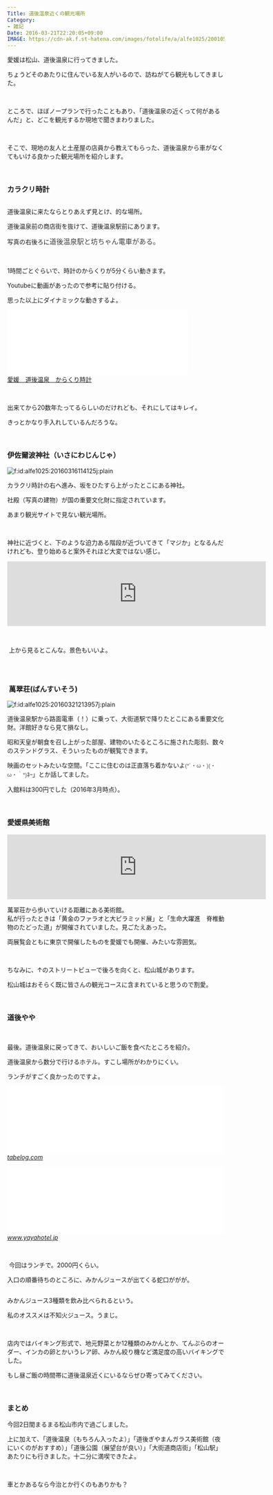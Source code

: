 ```yaml
---
Title: 道後温泉近くの観光場所
Category:
- 雑記
Date: 2016-03-21T22:20:05+09:00
IMAGE: https://cdn-ak.f.st-hatena.com/images/fotolife/a/alfe1025/20010502/20010502033540.jpg
---
```


<p>愛媛は松山、道後温泉に行ってきました。</p>
<p>ちょうどそのあたりに住んでいる友人がいるので、訪ねがてら観光もしてきました。</p>
<p> </p>
<p>ところで、ほぼノープランで行ったこともあり、「道後温泉の近くって何があるんだ」と、どこを観光するか現地で聞きまわりました。</p>
<p> </p>
<p>そこで、現地の友人と土産屋の店員から教えてもらった、道後温泉から車がなくてもいける良かった観光場所を紹介します。</p>
<p> </p>

### カラクリ時計

<p><img class="magnifiable" src="https://cdn-ak.f.st-hatena.com/images/fotolife/a/alfe1025/20010502/20010502033540.jpg" alt="" /></p>
<p>道後温泉に来たならとりあえず見とけ、的な場所。</p>
<p>道後温泉前の商店街を抜けて、道後温泉駅前にあります。</p>
<p>写真の右後ろに<span style="color: #3d3f44; font-family: 'Helvetica Neue', Helvetica, Arial, 'ヒラギノ角ゴ Pro W3', 'Hiragino Kaku Gothic Pro', メイリオ, Meiryo, 'ＭＳ Ｐゴシック', 'MS PGothic', sans-serif; font-size: 16px; font-style: normal; font-variant: normal; font-weight: normal; letter-spacing: normal; line-height: 24px; orphans: auto; text-align: start; text-indent: 0px; text-transform: none; white-space: normal; widows: 1; word-spacing: 0px; -webkit-text-stroke-width: 0px; display: inline !important; float: none; background-color: #ffffff;">道後温泉駅と坊ちゃん電車がある。</span></p>
<p> </p>
<p>1時間ごとぐらいで、時計のからくりが5分くらい動きます。</p>
<p>Youtubeに動画があったので参考に貼り付ける。</p>
<p>思った以上にダイナミックな動きするよ。</p>
<p><iframe src="//www.youtube.com/embed/GnwhkzSYKYk" width="420" frameborder="0" allowfullscreen=""></iframe><br /><a href="https://youtube.com/watch?v=GnwhkzSYKYk">愛媛　道後温泉　からくり時計</a></p>
<p> </p>
<p>出来てから20数年たってるらしいのだけれども、それにしてはキレイ。</p>
<p>きっとかなり手入れしているんだろうな。</p>
<p> </p>

### 伊佐爾波神社（いさにわじんじゃ）

<p><img class="hatena-fotolife" title="f:id:alfe1025:20160316114125j:plain" src="https://cdn-ak.f.st-hatena.com/images/fotolife/a/alfe1025/20160316/20160316114125.jpg" alt="f:id:alfe1025:20160316114125j:plain" /></p>
<p>カラクリ時計の右へ進み、坂をひたすら上がったとこにある神社。</p>
<p>社殿（写真の建物）が国の重要文化財に指定されています。</p>
<p>あまり観光サイトで見ない観光場所。</p>
<p> </p>
<p>神社に近づくと、下のような迫力ある階段が近づいてきて「マジか」となるんだけれども、登り始めると案外それほど大変ではない感じ。</p>
<p><iframe style="border: 0;" src="https://www.google.com/maps/embed?pb=!1m0!3m2!1sja!2sjp!4v1458563584479!6m8!1m7!1s7lZPi-2f9blGxDSWf77VzQ!2m2!1d33.85065443018369!2d132.7877309513132!3f78.41335544252422!4f2.9177414349330775!5f0.7820865974627469" width="600" frameborder="0" allowfullscreen=""></iframe></p>
<p> </p>
<p> 上から見るとこんな。景色もいいよ。</p>
<p><img class="magnifiable" src="https://cdn-ak.f.st-hatena.com/images/fotolife/a/alfe1025/20010502/20010502033550.jpg" alt="" /></p>
<p> </p>

###  萬翠荘(ばんすいそう)

<p><img class="hatena-fotolife" title="f:id:alfe1025:20160321213957j:plain" src="https://cdn-ak.f.st-hatena.com/images/fotolife/a/alfe1025/20160321/20160321213957.jpg" alt="f:id:alfe1025:20160321213957j:plain" /></p>
<p>道後温泉駅から路面電車（！）に乗って、大街道駅で降りたとこにある重要文化財。洋館好きなら見て損なし。</p>
<p>昭和天皇が朝食を召し上がった部屋、建物のいたるところに施された彫刻、数々のステンドグラス、そういったものが観覧できます。</p>
<p>映画のセットみたいな空間。「ここに住むのは正直落ち着かないよ<span style="color: #545454; font-family: arial, sans-serif; font-size: small; font-style: normal; font-variant: normal; font-weight: normal; letter-spacing: normal; line-height: 18.2px; orphans: auto; text-align: left; text-indent: 0px; text-transform: none; white-space: normal; widows: 1; word-spacing: 0px; -webkit-text-stroke-width: 0px; display: inline !important; float: none; background-color: #ffffff;">(*´・ω・)(・ω・｀*)</span><em style="font-weight: bold; font-style: normal; color: #6a6a6a; font-family: arial, sans-serif; font-size: small; font-variant: normal; letter-spacing: normal; line-height: 18.2px; orphans: auto; text-align: left; text-indent: 0px; text-transform: none; white-space: normal; widows: 1; word-spacing: 0px; -webkit-text-stroke-width: 0px; background-color: #ffffff;">ﾈｰ</em>」とか話してました。</p>
<p>入館料は300円でした（2016年3月時点）。</p>
<p> </p>

### 愛媛県美術館

<p><iframe style="border: 0;" src="https://www.google.com/maps/embed?pb=!1m0!3m2!1sja!2sus!4v1458565178394!6m8!1m7!1s4rgLWtnIPIGhbzwdcsqMpw!2m2!1d33.84103834207441!2d132.7627560332878!3f220.40109212308076!4f0.5920056924795745!5f0.7820865974627469" width="600" frameborder="0" allowfullscreen=""></iframe></p>
<p>萬翠荘から歩いていける距離にある美術館。<br />私が行ったときは「黄金のファラオと大ピラミッド展」と「生命大躍進　脊椎動物のたどった道」が開催されていました。見ごたえあった。</p>
<p>両展覧会ともに東京で開催したものを愛媛でも開催、みたいな雰囲気。</p>
<p> </p>
<p>ちなみに、↑のストリートビューで後ろを向くと、松山城があります。</p>
<p>松山城はおそらく既に皆さんの観光コースに含まれていると思うので割愛。</p>
<p> </p>

### 道後やや

<p> </p>
<p>最後。道後温泉に戻ってきて、おいしいご飯を食べたところを紹介。</p>
<p>道後温泉から数分で行けるホテル。すこし場所がわかりにくい。</p>
<p>ランチがすごく良かったのですよ。</p>
<p><iframe class="embed-card embed-webcard" style="display: block; width: 100%; height: 155px; max-width: 500px; margin: auto;" title="ややダイニング (道後温泉/バイキング)" src="//hatenablog-parts.com/embed?url=http%3A%2F%2Ftabelog.com%2Fehime%2FA3801%2FA380101%2F38007578%2F" frameborder="0" scrolling="no"></iframe><cite class="hatena-citation"><a href="https://tabelog.com/ehime/A3801/A380101/38007578/">tabelog.com</a></cite></p>
<p><iframe class="embed-card embed-webcard" style="display: block; width: 100%; height: 155px; max-width: 500px; margin: auto;" title="ランチについて｜道後やや" src="//hatenablog-parts.com/embed?url=http%3A%2F%2Fwww.yayahotel.jp%2Flunch.php" frameborder="0" scrolling="no"></iframe><cite class="hatena-citation"><a href="https://www.yayahotel.jp/lunch.php">www.yayahotel.jp</a></cite></p>
<p> </p>
<p> 今回はランチで。2000円くらい。</p>
<p>入口の順番待ちのところに、みかんジュースが出てくる蛇口ががが。 </p>
<p><img class="magnifiable" src="https://cdn-ak.f.st-hatena.com/images/fotolife/a/alfe1025/20010502/20010502033600.jpg" alt="" /></p>
<p>みかんジュース3種類を飲み比べられるという。</p>
<p>私のオススメは不知火ジュース。うまじ。</p>
<p> </p>
<p>店内ではバイキング形式で、地元野菜とか12種類のみかんとか、てんぷらのオーダー、インカの卵とかいうレア卵、みかん絞り機など満足度の高いバイキングでした。</p>
<p>もし昼ご飯の時間帯に道後温泉近くにいるならぜひ寄ってみてください。</p>
<p> </p>

### まとめ

<p>今回2日間まるまる松山市内で過ごしました。</p>
<p>上に加えて、「道後温泉（もちろん入ったよ）」「道後ぎやまんガラス美術館（夜にいくのがおすすめ）」「道後公園（展望台が良い）」「大街道商店街」「松山駅」あたりにも行きました。十二分に満喫できたよ。</p>
<p> </p>
<p>車とかあるなら今治とか行くのもありかも？</p>
<p> </p>
